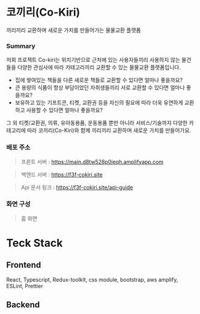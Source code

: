 # 코끼리(Co-Kiri)
끼리끼리 교환하며 새로운 가치를 만들어가는 물물교환 플랫폼
### Summary

저희 프로젝트 Co-kiri는 위치기반으로 근처에 있는 사용자들끼리 사용하지 않는 물건들을 다양한 관심사에 따라 카테고리끼리 교환할 수 있는 물물교환 플랫폼입니다.

- 집에 쌓여있는 책들을 다른 새로운 책들로 교환할 수 있다면 얼마나 좋을까요?
- 큰 용량의 식품이 항상 부담이었던 자취생들끼리 서로 교환할 수 있다면 얼마나 좋을까요?
- 보유하고 있는 기프트콘, 티켓, 교환권 등을 자신의 필요에 따라 더욱 유연하게 교환하고 사용할 수 있다면 얼마나 좋을까요?

그 외 티켓/교환권, 의류, 유아동용품, 운동용품 뿐만 아니라 서비스/기술까지 다양한 카테고리에 따라 코끼리(Co-Kiri)와 함께 끼리끼리 교환하며 새로운 가치를 만들어가요.


### 배포 주소

> 프론트 서버 : https://main.d8tw528p0jeqh.amplifyapp.com

> 백엔드 서버 : https://f3f-cokiri.site

> Api 문서 링크 : https://f3f-cokiri.site/api-guide

### 화면 구성

> 홈 화면

# Teck Stack
## Frontend
React, Typescript, Redux-toolkit, css module, bootstrap, aws amplify, ESLint, Prettier

## Backend


